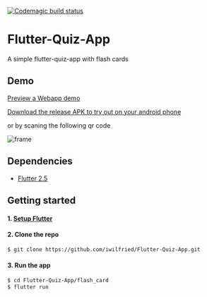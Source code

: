 [![Codemagic build status](https://api.codemagic.io/apps/61408ce7db3816c8e2627b45/61408ce7db3816c8e2627b44/status_badge.svg)](https://codemagic.io/apps/61408ce7db3816c8e2627b45/61408ce7db3816c8e2627b44/latest_build)
# Flutter-Quiz-App

A simple flutter-quiz-app with flash cards

## Demo

[Preview a Webapp demo](https://flutter-quiz-app.s3.amazonaws.com/index.html) 

[Download the release APK to try out on your android phone](https://install.appcenter.ms/users/momenamiin/apps/quiz-app/distribution_groups/testers) 

or by scaning the following qr code 

![frame](https://user-images.githubusercontent.com/18642838/136697050-a5717b16-afff-44f6-81a3-b3337d088b73.png)

## Dependencies

* [Flutter 2.5](https://flutter.dev/)

## Getting started

#### 1. [Setup Flutter](https://flutter.dev/docs/get-started/install)

#### 2. Clone the repo

```sh
$ git clone https://github.com/iwilfried/Flutter-Quiz-App.git
```

#### 3. Run the app

```sh
$ cd Flutter-Quiz-App/flash_card
$ flutter run
```

